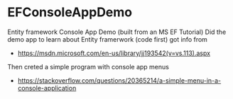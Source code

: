 # EFConsoleAppDemo
Entity framework Console App Demo (built from an MS EF Tutorial)
Did the demo app to learn about Entity framerwork (code first) got info from
* https://msdn.microsoft.com/en-us/library/jj193542(v=vs.113).aspx

Then creted a simple program with console app menus 
* https://stackoverflow.com/questions/20365214/a-simple-menu-in-a-console-application
